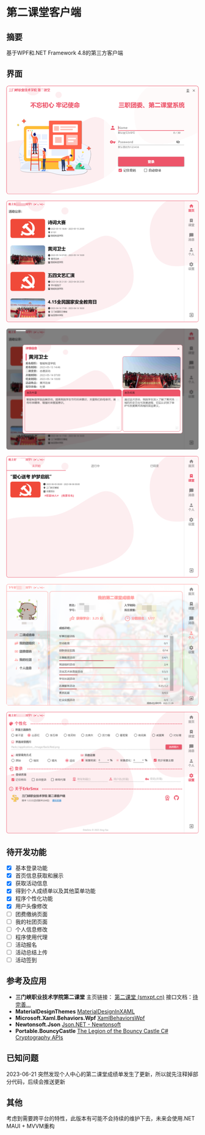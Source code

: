 # 第二课堂客户端

## 摘要

基于WPF和.NET Framework 4.8的第三方客户端

## 界面

![img](image/Snipaste_2023-06-03_19-04-07.png)

![Snipaste_2023-06-04_22-27-02](image/Snipaste_2023-06-04_22-27-02.png)

![Snipaste_2023-06-04_22-27-33](image/Snipaste_2023-06-04_22-27-33.png)

![Snipaste_2023-06-04_22-27-52](image/Snipaste_2023-06-04_22-27-52.png)

![Snipaste_2023-06-04_22-28-32](image/Snipaste_2023-11-29_13-31-13.png)

![Snipaste_2023-06-04_22-29-02](image/Snipaste_2023-06-04_22-29-02.png)

## 待开发功能

- [x] 基本登录功能
- [x] 首页信息获取和展示
- [x] 获取活动信息
- [x] 得到个人成绩单以及其他菜单功能
- [x] 程序个性化功能
- [x] 用户头像修改
- [ ] 团费缴纳页面
- [ ] 我的社团页面
- [ ] 个人信息修改
- [ ] 程序使用代理
- [ ] 活动报名
- [ ] 活动总结上传
- [ ] 活动签到

## 参考及应用

- **三门峡职业技术学院第二课堂**
  主页链接： [第二课堂 (smxpt.cn)](https://erke.smxpt.cn/h5/#/pages/index/login) 
  接口文档：[待完善...](./)
- **MaterialDesignThemes**
   [MaterialDesignInXAML](https://github.com/MaterialDesignInXAML/MaterialDesignInXamlToolkit) 
- **Microsoft.Xaml.Behaviors.Wpf**
  [XamlBehaviorsWpf](https://github.com/Microsoft/XamlBehaviorsWpf) 
- **Newtonsoft.Json**
   [Json.NET - Newtonsoft](https://www.newtonsoft.com/json) 
- **Portable.BouncyCastle**
   [The Legion of the Bouncy Castle C# Cryptography APIs](https://www.bouncycastle.org/csharp/) 

## 已知问题

2023-06-21 突然发现个人中心的第二课堂成绩单发生了更新，所以就先注释掉部分代码，后续会推送更新

## 其他

考虑到需要跨平台的特性，此版本有可能不会持续的维护下去，未来会使用.NET MAUI + MVVM重构

